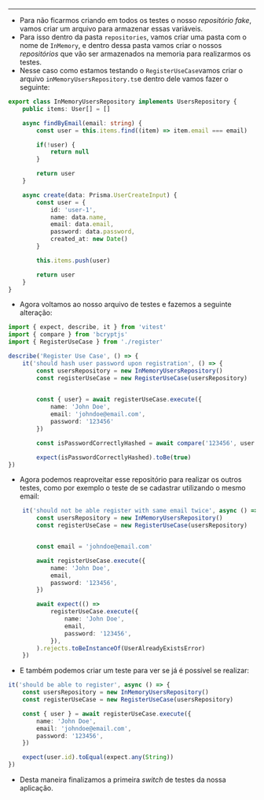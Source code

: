 ___
- Para não ficarmos criando em todos os testes o nosso *repositório fake*, vamos criar um arquivo para armazenar essas variáveis.
- Para isso dentro da pasta `repositories`, vamos criar uma pasta com o nome de `InMemory`, e dentro dessa pasta vamos criar o nossos *repositórios* que vão ser armazenados na memoria para realizarmos os testes.
- Nesse caso como estamos testando o `RegisterUseCase`vamos criar o arquivo `inMemoryUsersRepository.ts`e dentro dele vamos fazer o seguinte:
```ts
export class InMemoryUsersRepository implements UsersRepository {
	public items: User[] = []

	async findByEmail(email: string) {
		const user = this.items.find((item) => item.email === email)

		if(!user) {
			return null
		}

		return user	
	}

	async create(data: Prisma.UserCreateInput) {
		const user = {
			id: 'user-1',
			name: data.name,
			email: data.email,
			password: data.password,
			created_at: new Date()
		}

		this.items.push(user)

		return user
	}
}
```
- Agora voltamos ao nosso arquivo de testes e fazemos a seguinte alteração:
```ts
import { expect, describe, it } from 'vitest'
import { compare } from 'bcryptjs'
import { RegisterUseCase } from './register'

describe('Register Use Case', () => {
	it('should hash user password upon registration', () => {
		const usersRepository = new InMemoryUsersRepository() 
		const registerUseCase = new RegisterUseCase(usersRepository)
	

		const { user} = await registerUseCase.execute({
			name: 'John Doe',
			email: 'johndoe@email.com',
			password: '123456'
		})

		const isPasswordCorrectlyHashed = await compare('123456', user.password)

		expect(isPasswordCorrectlyHashed).toBe(true)
})
```
- Agora podemos reaproveitar esse repositório para realizar os outros testes, como por exemplo o teste de se cadastrar utilizando o mesmo email:
```ts
	it('should not be able register with same email twice', async () => {
		const usersRepository = new InMemoryUsersRepository()
		const registerUseCase = new RegisterUseCase(usersRepository)


		const email = 'johndoe@email.com'

		await registerUseCase.execute({
			name: 'John Doe',
			email,
			password: '123456',
		})

		await expect(() => 
			registerUseCase.execute({
				name: 'John Doe',
				email,
				password: '123456',
			}),
		).rejects.toBeInstanceOf(UserAlreadyExistsError)
	})
```
- E também podemos criar um teste para ver se já é possível se realizar:
```ts
it('should be able to register', async () => {
	const usersRepository = new InMemoryUsersRepository()
	const registerUseCase = new RegisterUseCase(usersRepository)

	const { user } = await registerUseCase.execute({
		name: 'John Doe',
		email: 'johndoe@email.com',
		password: '123456',
	})

	expect(user.id).toEqual(expect.any(String))
})
```
- Desta maneira finalizamos a primeira *switch* de testes da nossa aplicação.
